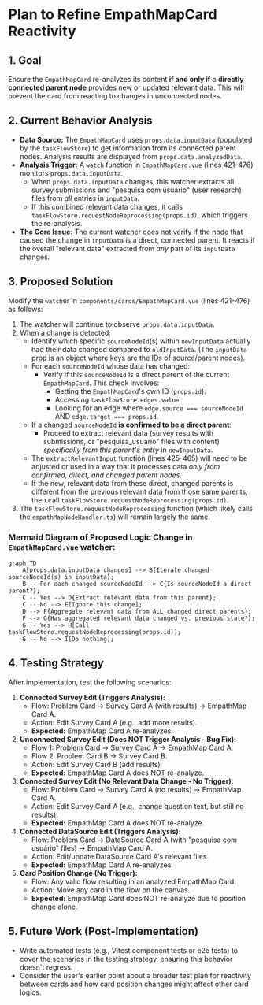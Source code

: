# Plan to Refine EmpathMapCard Reactivity

## 1. Goal

Ensure the `EmpathMapCard` re-analyzes its content **if and only if** a **directly connected parent node** provides new or updated relevant data. This will prevent the card from reacting to changes in unconnected nodes.

## 2. Current Behavior Analysis

- **Data Source:** The `EmpathMapCard` uses `props.data.inputData` (populated by the `taskFlowStore`) to get information from its connected parent nodes. Analysis results are displayed from `props.data.analyzedData`.
- **Analysis Trigger:** A `watch` function in `EmpathMapCard.vue` (lines 421-476) monitors `props.data.inputData`.
  - When `props.data.inputData` changes, this watcher extracts all survey submissions and "pesquisa com usuário" (user research) files from _all_ entries in `inputData`.
  - If this combined relevant data changes, it calls `taskFlowStore.requestNodeReprocessing(props.id)`, which triggers the re-analysis.
- **The Core Issue:** The current watcher does not verify if the node that caused the change in `inputData` is a direct, connected parent. It reacts if the overall "relevant data" extracted from _any_ part of its `inputData` changes.

## 3. Proposed Solution

Modify the `watch`er in `components/cards/EmpathMapCard.vue` (lines 421-476) as follows:

1.  The watcher will continue to observe `props.data.inputData`.
2.  When a change is detected:
    - Identify which specific `sourceNodeId`(s) within `newInputData` actually had their data changed compared to `oldInputData`. (The `inputData` prop is an object where keys are the IDs of source/parent nodes).
    - For each `sourceNodeId` whose data has changed:
      - Verify if this `sourceNodeId` is a direct parent of the current `EmpathMapCard`. This check involves:
        - Getting the `EmpathMapCard`'s own ID (`props.id`).
        - Accessing `taskFlowStore.edges.value`.
        - Looking for an edge where `edge.source === sourceNodeId` AND `edge.target === props.id`.
    - If a changed `sourceNodeId` **is confirmed to be a direct parent**:
      - Proceed to extract relevant data (survey results with submissions, or "pesquisa_usuario" files with content) _specifically from this parent's entry_ in `newInputData`.
    - The `extractRelevantInput` function (lines 425-465) will need to be adjusted or used in a way that it processes data _only from confirmed, direct, and changed parent nodes_.
    - If the new, relevant data from these direct, changed parents is different from the previous relevant data from those same parents, then call `taskFlowStore.requestNodeReprocessing(props.id)`.
3.  The `taskFlowStore.requestNodeReprocessing` function (which likely calls the `empathMapNodeHandler.ts`) will remain largely the same.

### Mermaid Diagram of Proposed Logic Change in `EmpathMapCard.vue` watcher:

```mermaid
graph TD
    A[props.data.inputData changes] --> B{Iterate changed sourceNodeId(s) in inputData};
    B -- For each changed sourceNodeId --> C{Is sourceNodeId a direct parent?};
    C -- Yes --> D{Extract relevant data from this parent};
    C -- No --> E[Ignore this change];
    D --> F{Aggregate relevant data from ALL changed direct parents};
    F --> G{Has aggregated relevant data changed vs. previous state?};
    G -- Yes --> H[Call taskFlowStore.requestNodeReprocessing(props.id)];
    G -- No --> I[Do nothing];
```

## 4. Testing Strategy

After implementation, test the following scenarios:

1.  **Connected Survey Edit (Triggers Analysis):**
    - Flow: Problem Card → Survey Card A (with results) → EmpathMap Card A.
    - Action: Edit Survey Card A (e.g., add more results).
    - **Expected:** EmpathMap Card A re-analyzes.
2.  **Unconnected Survey Edit (Does NOT Trigger Analysis - Bug Fix):**
    - Flow 1: Problem Card → Survey Card A → EmpathMap Card A.
    - Flow 2: Problem Card B → Survey Card B.
    - Action: Edit Survey Card B (add results).
    - **Expected:** EmpathMap Card A does NOT re-analyze.
3.  **Connected Survey Edit (No Relevant Data Change - No Trigger):**
    - Flow: Problem Card → Survey Card A (no results) → EmpathMap Card A.
    - Action: Edit Survey Card A (e.g., change question text, but still no results).
    - **Expected:** EmpathMap Card A does NOT re-analyze.
4.  **Connected DataSource Edit (Triggers Analysis):**
    - Flow: Problem Card → DataSource Card A (with "pesquisa com usuário" files) → EmpathMap Card A.
    - Action: Edit/update DataSource Card A's relevant files.
    - **Expected:** EmpathMap Card A re-analyzes.
5.  **Card Position Change (No Trigger):**
    - Flow: Any valid flow resulting in an analyzed EmpathMap Card.
    - Action: Move any card in the flow on the canvas.
    - **Expected:** EmpathMap Card does NOT re-analyze due to position change alone.

## 5. Future Work (Post-Implementation)

- Write automated tests (e.g., Vitest component tests or e2e tests) to cover the scenarios in the testing strategy, ensuring this behavior doesn't regress.
- Consider the user's earlier point about a broader test plan for reactivity between cards and how card position changes might affect other card logics.
